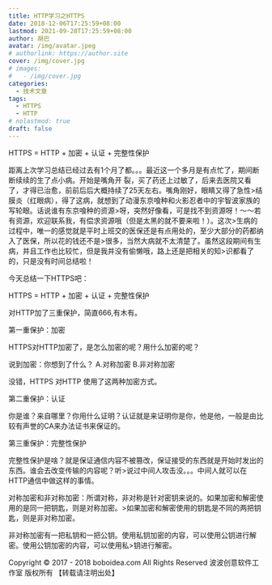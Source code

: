 ```yaml
---
title: HTTP学习之HTTPS
date: 2018-12-06T17:25:59+08:00
lastmod: 2021-09-28T17:25:59+08:00
author: 胡巴
avatar: /img/avatar.jpeg
# authorlink: https://author.site
cover: /img/cover.jpg
# images:
#   - /img/cover.jpg
categories:
  - 技术文章
tags:
  - HTTPS
  - HTTP
# nolastmod: true
draft: false
---
```


HTTPS = HTTP + 加密 + 认证 + 完整性保护

<!--more-->

距离上次学习总结已经过去有1个月了都。。。最近这一个多月是有点忙了，期间断断续续的生了点小病。开始是嘴角开
裂，买了药还上过敏了，后来去医院又看了，才得已治愈，前前后后大概持续了25天左右。嘴角刚好，眼睛又得了急性>结膜炎（红眼病），得了这病，就想到了动漫东京喰种和火影忍者中的宇智波家族的写轮眼。话说谁有东京喰种的资源>呀，突然好像看，可是找不到资源呀！～～若有资源，欢迎联系我，有偿求资源哦（但是太黑的就不要来啦！）。这次>生病的过程中，唯一的感觉就是平时上班交的医保还是有点用处的，至少大部分的药都纳入了医保，所以花的钱还不是>很多，当然大病就不太清楚了。虽然这段期间有生病，并且工作也比较忙，但是我并没有偷懒哦，路上还是把相关的知>识都看了的，只是没有时间总结啦！

今天总结一下HTTPS吧：

HTTPS = HTTP + 加密 + 认证 + 完整性保护

对HTTP加了三重保护，简直666,有木有。

第一重保护：加密

HTTPS对HTTP加密了，是怎么加密的呢？用什么加密的呢？

说到加密：你想到了什么？ A.对称加密  B.非对称加密

没错，HTTPS 对HTTP 使用了这两种加密方式。

第二重保护：认证

你是谁？来自哪里？你用什么证明？认证就是来证明你是你，他是他，一般是由比较有声誉的CA来办法证书来保证的。

第三重保护：完整性保护

完整性保护是啥？就是保证通信内容不被篡改，保证接受的东西就是开始时发出的东西。谁会去改变传输的内容呢？听>说过中间人攻击没。。。中间人就可以在HTTP通信中做这样的事情。

对称加密和非对称加密：所谓对称，非对称是针对密钥来说的。如果加密和解密使用的是同一把钥匙，则是对称加密。>如果加密和解密使用的钥匙是不同的两把钥匙，则是非对称加密。

非对称加密有一把私钥和一把公钥。使用私钥加密的内容，可以使用公钥进行解密。使用公钥加密的内容，可以使用私>钥进行解密。

<!--declare-declare-->

Copyright &copy; 2017 - 2018 boboidea.com All Rights Reserved 波波创意软件工作室 版权所有 【转载请注明出处】
